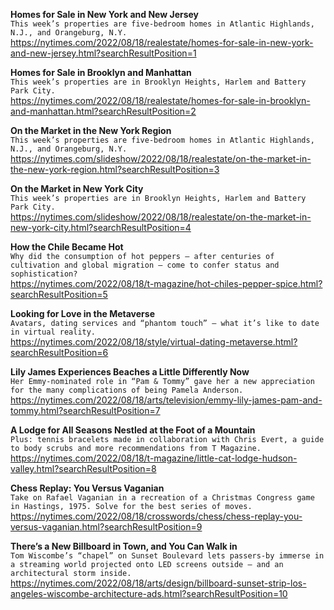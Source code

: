 **Homes for Sale in New York and New Jersey**\
`This week’s properties are five-bedroom homes in Atlantic Highlands, N.J., and Orangeburg, N.Y.`\
https://nytimes.com/2022/08/18/realestate/homes-for-sale-in-new-york-and-new-jersey.html?searchResultPosition=1

**Homes for Sale in Brooklyn and Manhattan**\
`This week’s properties are in Brooklyn Heights, Harlem and Battery Park City.`\
https://nytimes.com/2022/08/18/realestate/homes-for-sale-in-brooklyn-and-manhattan.html?searchResultPosition=2

**On the Market in the New York Region**\
`This week’s properties are five-bedroom homes in Atlantic Highlands, N.J., and Orangeburg, N.Y.`\
https://nytimes.com/slideshow/2022/08/18/realestate/on-the-market-in-the-new-york-region.html?searchResultPosition=3

**On the Market in New York City**\
`This week’s properties are in Brooklyn Heights, Harlem and Battery Park City.`\
https://nytimes.com/slideshow/2022/08/18/realestate/on-the-market-in-new-york-city.html?searchResultPosition=4

**How the Chile Became Hot**\
`Why did the consumption of hot peppers — after centuries of cultivation and global migration — come to confer status and sophistication?`\
https://nytimes.com/2022/08/18/t-magazine/hot-chiles-pepper-spice.html?searchResultPosition=5

**Looking for Love in the Metaverse**\
`Avatars, dating services and “phantom touch” — what it’s like to date in virtual reality.`\
https://nytimes.com/2022/08/18/style/virtual-dating-metaverse.html?searchResultPosition=6

**Lily James Experiences Beaches a Little Differently Now**\
`Her Emmy-nominated role in “Pam & Tommy” gave her a new appreciation for the many complications of being Pamela Anderson.`\
https://nytimes.com/2022/08/18/arts/television/emmy-lily-james-pam-and-tommy.html?searchResultPosition=7

**A Lodge for All Seasons Nestled at the Foot of a Mountain**\
`Plus: tennis bracelets made in collaboration with Chris Evert, a guide to body scrubs and more recommendations from T Magazine.`\
https://nytimes.com/2022/08/18/t-magazine/little-cat-lodge-hudson-valley.html?searchResultPosition=8

**Chess Replay: You Versus Vaganian**\
`Take on Rafael Vaganian in a recreation of a Christmas Congress game in Hastings, 1975. Solve for the best series of moves.`\
https://nytimes.com/2022/08/18/crosswords/chess/chess-replay-you-versus-vaganian.html?searchResultPosition=9

**There’s a New Billboard in Town, and You Can Walk in**\
`Tom Wiscombe’s “chapel” on Sunset Boulevard lets passers-by immerse in a streaming world projected onto LED screens outside — and an architectural storm inside.`\
https://nytimes.com/2022/08/18/arts/design/billboard-sunset-strip-los-angeles-wiscombe-architecture-ads.html?searchResultPosition=10

